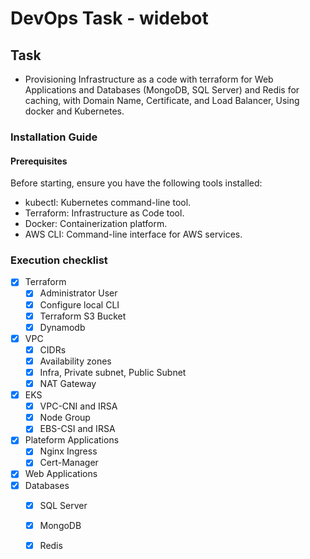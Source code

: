 # DevOps Task - widebot

## Task
 - Provisioning Infrastructure as a code with terraform for Web Applications and Databases
  (MongoDB, SQL Server) and Redis for caching, with Domain Name, Certificate, and Load
  Balancer, Using docker and Kubernetes.
###  Installation Guide
####  Prerequisites
  Before starting, ensure you have the following tools installed:
  - kubectl: Kubernetes command-line tool.
  - Terraform: Infrastructure as Code tool.
  - Docker: Containerization platform.
  - AWS CLI: Command-line interface for AWS services.
### Execution checklist
- [x] Terraform
	- [x] Administrator User
	- [x] Configure local CLI
	- [x] Terraform S3 Bucket
  - [x] Dynamodb
- [x] VPC
	- [x] CIDRs
	- [x] Availability zones
	- [x] Infra, Private subnet, Public Subnet
	- [x] NAT Gateway

- [x] EKS
	- [x] VPC-CNI and IRSA
	- [x] Node Group
	- [x] EBS-CSI and IRSA
- [x] Plateform Applications
	- [x] Nginx Ingress
	- [x] Cert-Manager
	
- [x] Web Applications
- [x] Databases
  - [x] SQL Server
  - [x] MongoDB
  - [x] Redis
    
 
